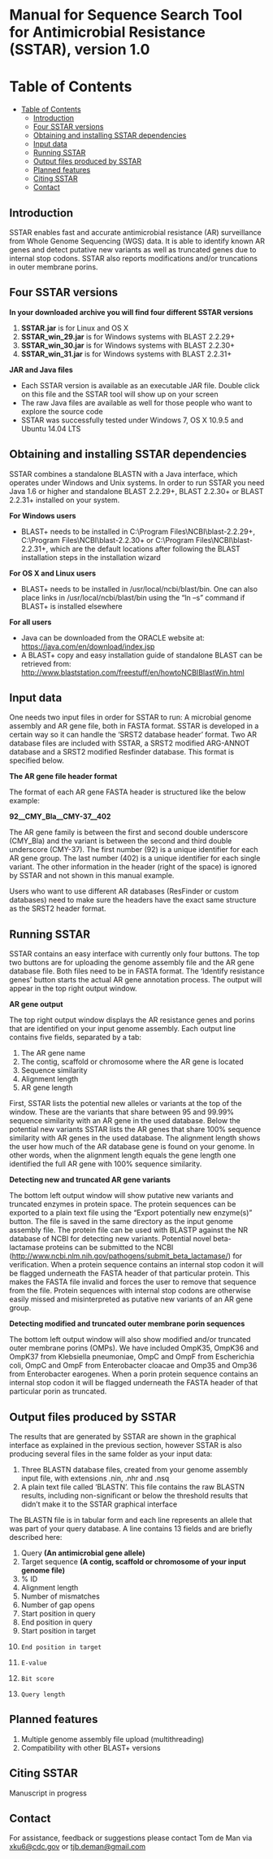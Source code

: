 Manual for Sequence Search Tool for Antimicrobial Resistance (SSTAR), version 1.0
=================================================================================

Table of Contents
=================

* [Table of Contents](#table-of-contents)
  * [Introduction](#introduction)
  * [Four SSTAR versions](#four-sstar-versions)
  * [Obtaining and installing SSTAR dependencies](#obtaining-and-installing-sstar-dependencies)
  * [Input data](#input-data)
  * [Running SSTAR](#running-sstar)
  * [Output files produced by SSTAR](#output-files-produced-by-sstar)
  * [Planned features](#planned-features)
  * [Citing SSTAR](#citing-sstar)
  * [Contact](#contact)

Introduction
------------
SSTAR enables fast and accurate antimicrobial resistance (AR) surveillance from Whole Genome Sequencing (WGS) data. It is able to identify known AR genes and detect putative new variants as well as truncated genes due to internal stop codons. 
SSTAR also reports modifications and/or truncations in outer membrane porins.

Four SSTAR versions
-----------------------------------------------------------------
**In your downloaded archive you will find four different SSTAR versions**

1.	**SSTAR.jar** is for Linux and OS X 
2.	**SSTAR_win_29.jar** is for Windows systems with BLAST 2.2.29+
3.	**SSTAR_win_30.jar** is for Windows systems with BLAST 2.2.30+
4.	**SSTAR_win_31.jar** is for Windows systems with BLAST 2.2.31+

**JAR and Java files**

* Each SSTAR version is available as an executable JAR file. Double click on this file and the SSTAR tool will show up on your screen
* The raw Java files are available as well for those people who want to explore the source code
* SSTAR was successfully tested under Windows 7, OS X 10.9.5 and Ubuntu 14.04 LTS

Obtaining and installing SSTAR dependencies
-------------------------------------------
SSTAR combines a standalone BLASTN with a Java interface, which operates under Windows and Unix systems. 
In order to run SSTAR you need Java 1.6 or higher and standalone BLAST 2.2.29+, BLAST 2.2.30+ or BLAST 2.2.31+ installed on your system. 

**For Windows users**
* BLAST+ needs to be installed in C:\\Program Files\\NCBI\\blast-2.2.29+, C:\\Program Files\\NCBI\\blast-2.2.30+ or C:\\Program Files\\NCBI\\blast-2.2.31+, which are the default locations after following the BLAST installation steps in the installation wizard

**For OS X and Linux users**
* BLAST+ needs to be installed in /usr/local/ncbi/blast/bin. One can also place links in /usr/local/ncbi/blast/bin using the “ln –s” command if BLAST+ is installed elsewhere

**For all users**
* Java can be downloaded from the ORACLE website at: https://java.com/en/download/index.jsp
* A BLAST+ copy and easy installation guide of standalone BLAST can be retrieved from: http://www.blaststation.com/freestuff/en/howtoNCBIBlastWin.html

Input data
----------
One needs two input files in order for SSTAR to run: A microbial genome assembly and AR gene file, both in FASTA format. SSTAR is developed in a certain way so it can handle the ‘SRST2 database header’ format. Two AR database files are included with SSTAR, a SRST2 modified ARG-ANNOT database and a SRST2 modified Resfinder database. 
This format is specified below.

**The AR gene file header format**

The format of each AR gene FASTA header is structured like the below example:

**92__CMY_Bla__CMY-37__402**

The AR gene family is between the first and second double underscore (CMY_Bla) and the variant is between the second and third double underscore (CMY-37).
The first number (92) is a unique identifier for each AR gene group. The last number (402) is a unique identifier for each single variant. The other information in the header (right of the space) is ignored by SSTAR and not shown in this manual example.

Users who want to use different AR databases (ResFinder or custom databases) need to make sure the headers have the exact same structure as the SRST2 header format. 

Running SSTAR
-------------
SSTAR contains an easy interface with currently only four buttons. The top two buttons are for uploading the genome assembly file and the AR gene database file. Both files need to be in FASTA format. 
The ‘Identify resistance genes’ button starts the actual AR gene annotation process. The output will appear in the top right output window.

**AR gene output**

The top right output window displays the AR resistance genes and porins that are identified on your input genome assembly. Each output line contains five fields, separated by a tab:

1.	The AR gene name
2.	The contig, scaffold or chromosome where the AR gene is located
3.	Sequence similarity 
4.	Alignment length
5.	AR gene length

First, SSTAR lists the potential new alleles or variants at the top of the window. These are the variants that share between 95 and 99.99% sequence similarity with an AR gene in the used database. 
Below the potential new variants SSTAR lists the AR genes that share 100% sequence similarity with AR genes in the used database. The alignment length shows the user how much of the AR database gene is found on your genome. In other words, when the alignment length equals the gene length one identified the full AR gene with 100% sequence similarity. 

**Detecting new and truncated AR gene variants**

The bottom left output window will show putative new variants and truncated enzymes in protein space. The protein sequences can be exported to a plain text file using the “Export potentially new enzyme(s)” button. The file is saved in the same directory as the input genome assembly file. 
The protein file can be used with BLASTP against the NR database of NCBI for detecting new variants. Potential novel beta-lactamase proteins can be submitted to the NCBI (http://www.ncbi.nlm.nih.gov/pathogens/submit_beta_lactamase/) for verification. 
When a protein sequence contains an internal stop codon it will be flagged underneath the FASTA header of that particular protein. This makes the FASTA file invalid and forces the user to remove that sequence from the file. Protein sequences with internal stop codons are otherwise easily missed and misinterpreted as putative new variants of an AR gene group.

**Detecting modified and truncated outer membrane porin sequences**

The bottom left output window will also show modified and/or truncated outer membrane porins (OMPs). We have included OmpK35, OmpK36 and OmpK37 from Klebsiella pneumoniae, OmpC and OmpF from Escherichia coli, OmpC and OmpF from Enterobacter cloacae and Omp35 and Omp36 from Enterobacter earogenes. 
When a porin protein sequence contains an internal stop codon it will be flagged underneath the FASTA header of that particular porin as truncated. 

Output files produced by SSTAR
------------------------------
The results that are generated by SSTAR are shown in the graphical interface as explained in the previous section, however SSTAR is also producing several files in the same folder as your input data:

1.	Three BLASTN database files, created from your genome assembly input file, with extensions .nin, .nhr and .nsq
2.	A plain text file called ‘BLASTN’. This file contains the raw BLASTN results, including non-significant or below the threshold results that didn’t make it to the SSTAR graphical interface 

The BLASTN file is in tabular form and each line represents an allele that was part of your query database. A line contains 13 fields and are briefly described here:

1. 	Query **(An antimicrobial gene allele)**
2. 	Target sequence **(A contig, scaffold or chromosome of your input genome file)**
3. 	% ID
4. 	Alignment length
5. 	Number of mismatches
6. 	Number of gap opens
7. 	Start position in query 
8. 	End position in query 
9. 	Start position in target
10. 	End position in target
11. 	E-value 
12. 	Bit score
13. 	Query length 


Planned features
----------------
1.	Multiple genome assembly file upload (multithreading)
2.	Compatibility with other BLAST+ versions

Citing SSTAR
------------
Manuscript in progress

Contact
-------
For assistance, feedback or suggestions please contact Tom de Man via xku6@cdc.gov or tjb.deman@gmail.com
 




